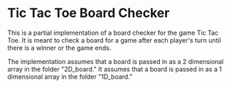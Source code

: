 # Tic Tac Toe Board Checker

This is a partial implementation of a board checker for the game Tic Tac Toe. It is meant to check a board for a game after each player's turn until there is a winner or the game ends.

The implementation assumes that a board is passed in as a 2 dimensional array in the folder "2D_board." It assumes that a board is passed in as a 1 dimensional array in the folder "1D_board."
